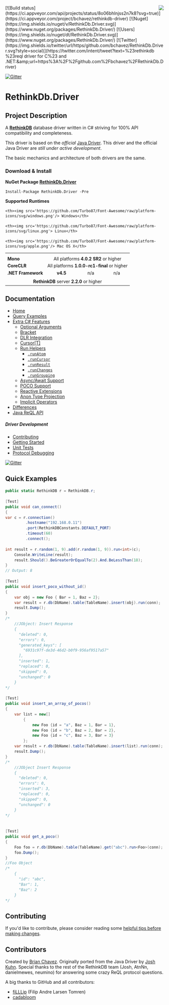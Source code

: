 <img src="https://raw.githubusercontent.com/bchavez/RethinkDb.Driver/master/Docs/logo.png" align='right' />
[![Build status](https://ci.appveyor.com/api/projects/status/8o06bhlnjss2n7k8?svg=true)](https://ci.appveyor.com/project/bchavez/rethinkdb-driver) [![Nuget](https://img.shields.io/nuget/v/RethinkDb.Driver.svg)](https://www.nuget.org/packages/RethinkDb.Driver/) [![Users](https://img.shields.io/nuget/dt/RethinkDb.Driver.svg)](https://www.nuget.org/packages/RethinkDb.Driver/) [![Twitter](https://img.shields.io/twitter/url/https/github.com/bchavez/RethinkDb.Driver.svg?style=social)](https://twitter.com/intent/tweet?text=%23rethinkdb %23reql driver for C%23 and .NET:&amp;amp;url=https%3A%2F%2Fgithub.com%2Fbchavez%2FRethinkDb.Driver)

[![Gitter](https://badges.gitter.im/Join%20Chat.svg)](https://gitter.im/bchavez/RethinkDb.Driver?utm_source=badge&utm_medium=badge&utm_campaign=pr-badge)

RethinkDb.Driver
================

Project Description
-------------------
A [**RethinkDB**](http://rethinkdb.com/) database driver written in C# striving for 100% API compatibility and completeness.

This driver is based on the *official* [Java Driver](https://github.com/rethinkdb/rethinkdb/tree/next/drivers/java). This driver and the official Java Driver are *still under active development*.

The basic mechanics and architecture of both drivers are the same.

### Download & Install
**NuGet Package [RethinkDb.Driver](https://www.nuget.org/packages/RethinkDb.Driver/)**

```
Install-Package RethinkDb.Driver -Pre
```

**Supported Runtimes**

<table>
<tr>
	<th></th>

	<th><img src='https://github.com/Turbo87/Font-Awesome/raw/platform-icons/svg/windows.png'/> Windows</th>
	
	<th><img src='https://github.com/Turbo87/Font-Awesome/raw/platform-icons/svg/linux.png'> Linux</th>

	<th><img src='https://github.com/Turbo87/Font-Awesome/raw/platform-icons/svg/apple.png'/> Mac OS X</th>
</tr>
<tr>
 <td><strong>Mono</strong></td>
 <td colspan='3' align='center'>All platforms <strong>4.0.2 SR2</strong> or higher</td>
</tr>
<tr>
 <td><strong>CoreCLR</strong></td>
 <td colspan='3' align='center'>All platforms <strong>1.0.0-rc1-final</strong> or higher</td>
</tr>
<tr>
 <td><strong>.NET Framework</strong</td>
 <td align='center'><strong>v4.5</strong></td>
 <td align='center'>n/a</td>
 <td align='center'>n/a</td>
</tr>
<tr>
	<td colspan='4'></td>
</tr>
<tr>
     <td colspan='4' align='center'><strong>RethinkDB</strong> server <strong>2.2.0</strong> or higher</td>
</tr>
</table>

Documentation
-----
* [Home](https://github.com/bchavez/RethinkDb.Driver/wiki)
* [Query Examples](https://github.com/bchavez/RethinkDb.Driver/tree/master/Source/RethinkDb.Driver.Tests/ReQL)
* [Extra C# Features](https://github.com/bchavez/RethinkDb.Driver/wiki/Extra-C%23-Driver-Features)
  * [Optional Arguments](https://github.com/bchavez/RethinkDb.Driver/wiki/Extra-C%23-Driver-Features#optional-arguments)
  * [Bracket](https://github.com/bchavez/RethinkDb.Driver/wiki/Extra-C%23-Driver-Features#bracket)
  * [DLR Integration](https://github.com/bchavez/RethinkDb.Driver/wiki/Extra-C%23-Driver-Features#dynamic-language-runtime-dlr-integration)
  * [Cursor[T]](https://github.com/bchavez/RethinkDb.Driver/wiki/Extra-C%23-Driver-Features#cursort-support)
  * [Run Helpers](https://github.com/bchavez/RethinkDb.Driver/wiki/Extra-C%23-Driver-Features#run-helpers)
     * [`.runAtom`](https://github.com/bchavez/RethinkDb.Driver/wiki/Run-Helpers#runatom)
     * [`.runCursor`](https://github.com/bchavez/RethinkDb.Driver/wiki/Run-Helpers#runcursor)
     * [`.runResult`](https://github.com/bchavez/RethinkDb.Driver/wiki/Run-Helpers#runresult)
     * [`.runChanges`](https://github.com/bchavez/RethinkDb.Driver/wiki/Run-Helpers#runchangest)
     * [`.runGrouping`](https://github.com/bchavez/RethinkDb.Driver/wiki/Run-Helpers#rungroupingtkeytitem)
  * [Async/Await Support](https://github.com/bchavez/RethinkDb.Driver/wiki/Extra-C%23-Driver-Features#asyncawait-support)
  * [POCO Support](https://github.com/bchavez/RethinkDb.Driver/wiki/Extra-C%23-Driver-Features#poco-support)
  * [Reactive Extensions](https://github.com/bchavez/RethinkDb.Driver/wiki/Extra-C%23-Driver-Features#reactive-extensions-rx-support)
  * [Anon Type Projection](https://github.com/bchavez/RethinkDb.Driver/wiki/Extra-C%23-Driver-Features#anonymous-type-map-projection)
  * [Implicit Operators](https://github.com/bchavez/RethinkDb.Driver/wiki/Extra-C%23-Driver-Features#implicit-conversion-operator-overload)
* [Differences](https://github.com/bchavez/RethinkDb.Driver/wiki/Differences-Between-C%23-and-Java-driver)
* [Java ReQL API](http://rethinkdb.com/api/java/)

##### Driver Development
  * [Contributing](https://github.com/bchavez/RethinkDb.Driver/blob/master/CONTRIBUTING.md)
  * [Getting Started](https://github.com/bchavez/RethinkDb.Driver/wiki/Getting-Started)
  * [Unit Tests](https://github.com/bchavez/RethinkDb.Driver/wiki/Unit-Tests)
  * [Protocol Debugging](https://github.com/bchavez/RethinkDb.Driver/wiki/Protocol-Debugging)

[![Gitter](https://badges.gitter.im/Join%20Chat.svg)](https://gitter.im/bchavez/RethinkDb.Driver?utm_source=badge&utm_medium=badge&utm_campaign=pr-badge)

Quick Examples
-----
```csharp
public static RethinkDB r = RethinkDB.r;

[Test]
public void can_connect()
{
var c = r.connection()
         .hostname("192.168.0.11")
         .port(RethinkDBConstants.DEFAULT_PORT)
         .timeout(60)
         .connect();

int result = r.random(1, 9).add(r.random(1, 9)).run<int>(c);
    Console.WriteLine(result);
    result.Should().BeGreaterOrEqualTo(2).And.BeLessThan(18);
}
// Output: 8

[Test]
public void insert_poco_without_id()
{
    var obj = new Foo { Bar = 1, Baz = 2};
    var result = r.db(DbName).table(TableName).insert(obj).run(conn);
    result.Dump();
}
/*
    //JObject: Insert Response
	{
	  "deleted": 0,
	  "errors": 0,
	  "generated_keys": [
	    "6931c97f-de3d-46d2-b0f9-956af9517a57"
	  ],
	  "inserted": 1,
	  "replaced": 0,
	  "skipped": 0,
	  "unchanged": 0
	}
*/

[Test]
public void insert_an_array_of_pocos()
{
    var list = new[]
        {
            new Foo {id = "a", Baz = 1, Bar = 1},
            new Foo {id = "b", Baz = 2, Bar = 2},
            new Foo {id = "c", Baz = 3, Bar = 3}
        };
    var result = r.db(DbName).table(TableName).insert(list).run(conn);
    result.Dump();
}
/*
    //JObject Insert Response
    {
      "deleted": 0,
      "errors": 0,
      "inserted": 3,
      "replaced": 0,
      "skipped": 0,
      "unchanged": 0
    }
*/


[Test]
public void get_a_poco()
{
    Foo foo = r.db(DbName).table(TableName).get("abc").run<Foo>(conn);
    foo.Dump();
}
//Foo Object
/*
    {
      "id": "abc",
      "Bar": 1,
      "Baz": 2
    }
*/
```

Contributing
------------
If you'd like to contribute, please consider reading some [helpful tips before making changes](https://github.com/bchavez/RethinkDb.Driver/blob/master/CONTRIBUTING.md).
 
Contributors
---------
Created by [Brian Chavez](http://bchavez.bitarmory.com). Originally ported from the Java Driver by [Josh Kuhn](https://github.com/deontologician). Special thanks to the rest of the RethinkDB team (Josh, AtnNn, danielmewes, neumino) for answering some crazy ReQL protocol questions.

A big thanks to GitHub and all contributors:

* [fiLLLip](https://github.com/fiLLLip) (Filip Andre Larsen Tomren)
* [cadabloom](https://github.com/cadabloom)

